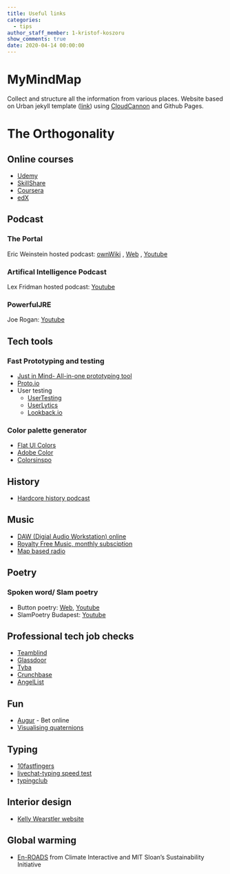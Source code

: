 ```yaml
---
title: Useful links
categories:
  - tips
author_staff_member: 1-kristof-koszoru
show_comments: true
date: 2020-04-14 00:00:00
---
```

# MyMindMap
Collect and structure all the information from various places.
Website based on Urban jekyll template ([link](https://github.com/CloudCannon/urban-jekyll-template)) using [CloudCannon](https://cloudcannon.com/) and Github Pages.

# The Orthogonality

## Online courses
 - [Udemy](https://www.udemy.com/)
 - [SkillShare](https://www.skillshare.com/search?query=an&enrollmentType=free)
 - [Coursera](https://www.coursera.org/)
 - [edX](https://www.mooc.org/)
 
## Podcast
### The Portal
Eric Weinstein hosted podcast: [ownWiki](https://theportal.wiki/wiki/Main_Page) , [Web](https://ericweinstein.org/) , [Youtube](https://www.youtube.com/user/nobani88)
### Artifical Intelligence Podcast
Lex Fridman hosted podcast: [Youtube](https://www.youtube.com/user/lexfridman/featured)
### PowerfulJRE
Joe Rogan: [Youtube](https://www.youtube.com/user/PowerfulJRE/videos)

## Tech tools
### Fast Prototyping and testing
 - [Just in Mind- All-in-one prototyping tool](https://www.justinmind.com/)
 - [Proto.io](https://proto.io/)
 - User testing
    - [UserTesting](https://www.usertesting.com/)
    - [UserLytics](https://www.userlytics.com/)
    - [Lookback.io](https://lookback.io/)
    
### Color palette generator
 - [Flat UI Colors](https://flatuicolors.com/)
 - [Adobe Color](https://color.adobe.com/create)
 - [Colorsinspo](https://colorsinspo.com/)

## History
 - [Hardcore history podcast](https://www.dancarlin.com/hardcore-history-series/)

## Music
 - [DAW (Digial Audio Workstation) online](https://soundation.com)
 - [Royalty Free Music, monthly subsciption](https://artlist.io/)
 - [Map based radio](http://radio.garden/)

## Poetry
### Spoken word/ Slam poetry
 - Button poetry: [Web](https://buttonpoetry.com/products/books/), [Youtube](https://www.youtube.com/user/ButtonPoetry)
 - SlamPoetry Budapest: [Youtube](https://www.youtube.com/channel/UCg2q-EVjQML15iQNK3L4B0Q)

## Professional tech job checks
 - [Teamblind](https://www.teamblind.com/)
 - [Glassdoor](https://www.glassdoor.com/index.htm?countryRedirect=true)
 - [Tyba](https://tyba.com/)
 - [Crunchbase](https://www.crunchbase.com/)
 - [AngelList](https://angel.co/)
 
## Fun
 - [Augur](https://www.augur.net/) - Bet online
 - [Visualising quaternions](https://eater.net/quaternions)

## Typing
 - [10fastfingers](10fastfingers.com)
 - [livechat-typing speed test](https://www.livechat.com/typing-speed-test/#/)
 - [typingclub](https://www.typingclub.com/sportal/)
 
## Interior design
- [Kelly Wearstler website]( https://www.kellywearstler.com/home)

## Global warming
 - [En-ROADS](https://en-roads.climateinteractive.org/scenario.html?v=2.7.15) from Climate Interactive and MIT Sloan’s Sustainability Initiative 

<!--
<iframe width="640" height="360" src="https://miro.com/app/embed/o9J_ktvmwLI=/?" frameborder="0" scrolling="no" allowfullscreen></iframe>
-->




